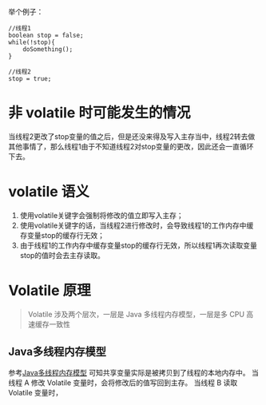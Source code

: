 
举个例子：
```
//线程1
boolean stop = false;
while(!stop){
    doSomething();
}
 
//线程2
stop = true;
```
# 非 volatile 时可能发生的情况
当线程2更改了stop变量的值之后，但是还没来得及写入主存当中，线程2转去做其他事情了，那么线程1由于不知道线程2对stop变量的更改，因此还会一直循环下去。
# volatile 语义
1. 使用volatile关键字会强制将修改的值立即写入主存；
2. 使用volatile关键字的话，当线程2进行修改时，会导致线程1的工作内存中缓存变量stop的缓存行无效；
3. 由于线程1的工作内存中缓存变量stop的缓存行无效，所以线程1再次读取变量stop的值时会去主存读取。

# Volatile 原理
> Volatile 涉及两个层次，一层是 Java 多线程内存模型，一层是多 CPU 高速缓存一致性

## Java多线程内存模型
参考[Java多线程内存模型](/jvm/java-nei-cun-mo-xing.md)
可知共享变量实际是被拷贝到了线程的本地内存中。
当线程 A 修改 Volatile 变量时，会将修改后的值写回到主存。
当线程 B 读取 Volatile 变量时，
